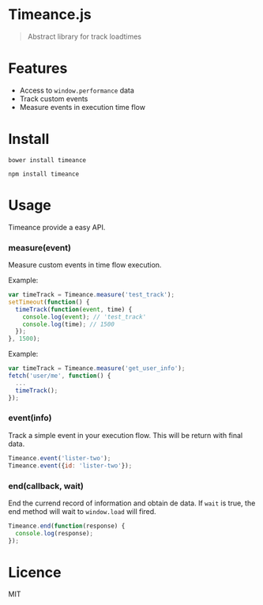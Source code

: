 # Timeance.js

> Abstract library for track loadtimes

# Features

- Access to `window.performance` data
- Track custom events
- Measure events in execution time flow


# Install

```bower install timeance```

```npm install timeance```

# Usage

Timeance provide a easy API.

### measure(event)
Measure custom events in time flow execution.

Example:

```js
var timeTrack = Timeance.measure('test_track');
setTimeout(function() {
  timeTrack(function(event, time) {
    console.log(event); // 'test_track'
    console.log(time); // 1500
  });
}, 1500);
```

Example:

```js
var timeTrack = Timeance.measure('get_user_info');
fetch('user/me', function() {
  ...
  timeTrack();
});
```

### event(info)
Track a simple event in your execution flow. This will be return with final data.
```js
Timeance.event('lister-two');
Timeance.event({id: 'lister-two'});
```

### end(callback, wait)
End the currend record of information and obtain de data.
If `wait` is true, the end method will wait to `window.load` will fired.
```js
Timeance.end(function(response) {
  console.log(response);
});
```

# Licence

MIT